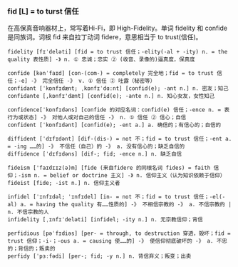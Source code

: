 ### fid [L] = to turst 信任

在高保真音响器材上，常写着Hi-Fi，即 High-Fidelity。单词 fidelity 和 confide 是同族词。词根 fid 来自拉丁动词 fidere，意思相当于 to trust(信任)。

    fidelity [fɪˈdeləti] [fid = to trust 信任；-elity(-al + -ity) n. = the quality 表性质] -》 n. ① 忠诚；忠实 ② (收音、录像的)逼真度，保真度

    confide [kənˈfaɪd] [con-(com-) = completely 完全地；fid = to trust 信任；-e] -》 完全信任 -》 v. ① 信任 ② 吐露（秘密等）
    confidant [ˈkɒnfɪdænt; ˌkɒnfɪˈdɑːnt] [confid(e); -ant n.] n. 密友；知己
    confidante [,kɒnfɪ'dænt] [confid(e); -ante n.] n. 知心女友，女性知己

    confidence[ˈkɒnfɪdəns] [confide 的对应名词：confid(e) 信任；-ence n. = 表行为或状态] -》 对他人或对自己的信任 -》 n. ① 信任 ② 信心；自信
    confident [ˈkɒnfɪdənt] [confid(e); -ent a.] a. 确信的；有信心的；自信的

    diffident [ˈdɪfɪdənt] [dif-(dis-) = not 不；fid = to trust 信任；-ent a. = -ing ……的] -》 不信任（自己）的 -》 a. 没有信心的；缺乏自信的
    diffidence [ˈdɪfɪdəns] [dif-; fid; -ence n.] n. 缺乏自信

    fideism ['faɪdɪɪz(ə)m] [fide (来自fidere 的同根名词 fides) = faith 信仰；-ism n. = belief or doctrine 主义] -》 n. 信仰主义（认为知识依赖于信仰）
    fideist [fide; -ist n.] n. 信仰主义者

    infidel [ˈɪnfɪdəl; ˈɪnfɪdel] [in- = not 不；fid = to trust 信任；-el(-al) a. = having the quality 有……性质的] -》 不相信宗教的 -》 a. 不信宗教的 | n. 不信宗教的人
    infidelity [ˌɪnfɪˈdeləti] [infidel; -ity n.] n. 无宗教信仰；背信

    perfidious [pəˈfɪdiəs] [per- = through, to destruction 穿透，毁坏；fid = trust 信仰；-i-；-ous a. = causing 使……的] -》 使信仰彻底破坏的 -》 a. 不忠的；背信的；叛卖的
    perfidy [ˈpɜːfədi] [per-; fid; -y n.] n. 背信弃义；叛变；出卖



